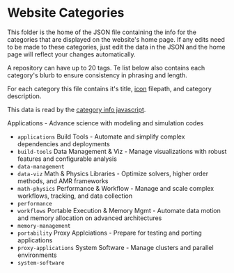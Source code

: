 # Website Categories 

This folder is the home of the JSON file containing the info for the categories that are displayed on the website's home page. If any edits need to be made to these categories, just edit the data in the JSON and the home page will reflect your changes automatically.

A repository can have up to 20 tags. Te list below also contains each category's blurb to ensure consistency in phrasing and length.

For each category this file contains it's title, [icon][icon dir] filepath, and category description.

This data is read by the [category info javascript][js dir].

[icon dir]: ../assets/images/
[js dir]: ../js/category-info.js

Applications - Advance science with modeling and simulation codes
- `applications`
Build Tools  - Automate and simplify complex dependencies and deployments
- `build-tools`
Data Management & Viz - Manage visualizations with robust features and configurable analysis
- `data-management`
- `data-viz`
Math & Physics Libraries - Optimize solvers, higher order methods, and AMR frameworks
- `math-physics`
Performance & Workflow - Manage and scale complex workflows, tracking, and data collection
- `performance`
- `workflows`
Portable Execution & Memory Mgmt - Automate data motion and memory allocation on advanced architectures
- `memory-management`
- `portability`
Proxy Applciations - Prepare for testing and porting applications
- `proxy-applications`
System Software - Manage clusters and parallel environments
- `system-software`
